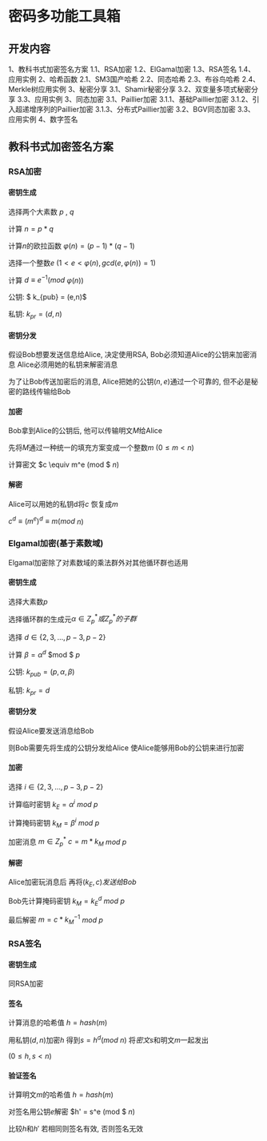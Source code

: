 # 密码多功能工具箱



## 开发内容

1、教科书式加密签名方案
1.1、RSA加密
1.2、ElGamal加密
1.3、RSA签名
1.4、应用实例
2、哈希函数
2.1、SM3国产哈希
2.2、同态哈希
2.3、布谷鸟哈希
2.4、Merkle树应用实例
3、秘密分享
3.1、Shamir秘密分享
3.2、双变量多项式秘密分享
3.3、应用实例
3、同态加密
3.1、Paillier加密
3.1.1、基础Paillier加密
3.1.2、引入超递增序列的Paillier加密
3.1.3、分布式Paillier加密
3.2、BGV同态加密
3.3、应用实例
4、数字签名

## 教科书式加密签名方案



### RSA加密

#### 密钥生成

选择两个大素数  $p$ , $q$

计算  $n = p*q$

计算$n$的欧拉函数 $\varphi(n) = (p-1)*(q-1)$

选择一个整数$e$ $( 1<e<\varphi(n),  gcd(e,\varphi(n)) = 1)$

计算 $d \equiv e^{-1}(mod$  $\varphi(n))$

公钥:   $ k_{pub} = (e,n)$

私钥:   $k_{pr} = (d,n)$

#### 密钥分发

   假设Bob想要发送信息给Alice, 决定使用RSA, Bob必须知道Alice的公钥来加密消息 Alice必须用她的私钥来解密消息

为了让Bob传送加密后的消息, Alice把她的公钥$(n,e)$通过一个可靠的, 但不必是秘密的路线传输给Bob


#### 加密

Bob拿到Alice的公钥后, 他可以传输明文$M$给Alice

先将$M$通过一种统一的填充方案变成一个整数$m$ $(0\leq m < n)$​ 

计算密文 $c \equiv m^e (mod $  $n)$

#### 解密

Alice可以用她的私钥d将$c$ 恢复成$m$​

$c^d \equiv {(m^e)}^d \equiv m (mod$  $n)$



### Elgamal加密(基于素数域)

Elgamal加密除了对素数域的乘法群外对其他循环群也适用

#### 密钥生成

选择大素数$p$

选择循环群的生成元$\alpha \in Z_p^* 或Z_p^*的子群$

选择 $d \in \{2,3,...,p-3,p-2\}$

计算 $\beta = \alpha^d$  $mod $  $p$

公钥:  $k_{pub} = (p,\alpha,\beta)$

私钥: $k_{pr} = d$

#### 密钥分发

假设Alice要发送消息给Bob

则Bob需要先将生成的公钥分发给Alice 使Alice能够用Bob的公钥来进行加密

#### 加密

选择 $i \in\{2,3,...,p-3,p-2\}$ 

计算临时密钥 $k_E = \alpha ^ i$ $mod$  $p$

计算掩码密钥 $k_M = \beta ^ i$ $mod$  $p$

加密消息 $m \in Z_p ^ *$    $c = m * k_M$  $mod$  $p$

 #### 解密

Alice加密玩消息后 再将$(k_E, c) 发送给Bob$

Bob先计算掩码密钥 $k_M = k_E ^ d$  $mod$  $p$

最后解密 $m = c * k_M^{-1}$  $mod$  $p$



### RSA签名

#### 密钥生成

同RSA加密

#### 签名

计算消息的哈希值 $h = hash(m)$

用私钥$(d,n)$加密$h$  得到$s = h^d(mod$  $n)$   将$密文s$和明文$m$一起发出

($0\leq h,s<n$)



#### 验证签名

计算明文$m$的哈希值 $h = hash(m)$

对签名用公钥$e$解密 $h' = s^e (mod $  $n)$

比较$h$和$h'$ 若相同则签名有效, 否则签名无效















